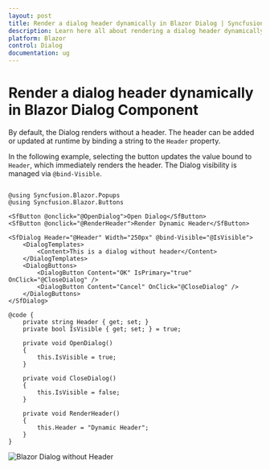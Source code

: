 ```yaml
---
layout: post
title: Render a dialog header dynamically in Blazor Dialog | Syncfusion
description: Learn here all about rendering a dialog header dynamically in Syncfusion Blazor Dialog component and more.
platform: Blazor
control: Dialog
documentation: ug
---
```


# Render a dialog header dynamically in Blazor Dialog Component

By default, the Dialog renders without a header. The header can be added or updated at runtime by binding a string to the `Header` property.

In the following example, selecting the button updates the value bound to `Header`, which immediately renders the header. The Dialog visibility is managed via `@bind-Visible`.

```cshtml

@using Syncfusion.Blazor.Popups
@using Syncfusion.Blazor.Buttons

<SfButton @onclick="@OpenDialog">Open Dialog</SfButton>
<SfButton @onclick="@RenderHeader">Render Dynamic Header</SfButton>

<SfDialog Header="@Header" Width="250px" @bind-Visible="@IsVisible">
    <DialogTemplates>
        <Content>This is a dialog without header</Content>
    </DialogTemplates>
    <DialogButtons>
        <DialogButton Content="OK" IsPrimary="true" OnClick="@CloseDialog" />
        <DialogButton Content="Cancel" OnClick="@CloseDialog" />
    </DialogButtons>
</SfDialog>

@code {
    private string Header { get; set; }
    private bool IsVisible { get; set; } = true;

    private void OpenDialog()
    {
        this.IsVisible = true;
    }

    private void CloseDialog()
    {
        this.IsVisible = false;
    }

    private void RenderHeader()
    {
        this.Header = "Dynamic Header";
    }
}

```

![Blazor Dialog without Header](../images/blazor-dialog-without-header.png)